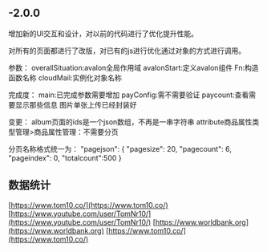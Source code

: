 ## -2.0.0
增加新的UI交互和设计，对以前的代码进行了优化提升性能。

对所有的页面都进行了改版，对已有的js进行优化通过对象的方式进行调用。

参数：
overallSituation:avalon全局作用域
avalonStart:定义avalon组件
Fn:构造函数名称
cloudMail:实例化对象名称

完成度：
main:已完成参数需要增加
payConfig:需不需要验证
paycount:查看需要显示那些信息
图片单张上传已经封装好

变更：
album页面的ids是一个json数组，不再是一串字符串
attribute商品属性类型管理>商品属性管理：不需要分页

分页名称格式统一为：
    "pagejson": {
      "pagesize": 20,
      "pagecount": 6,
      "pageindex": 0,
      "totalcount":500
    }
## 数据统计

[https://www.tom10.co/](https://www.tom10.co/)
[https://www.youtube.com/user/TomNr10/](https://www.youtube.com/user/TomNr10/)
[https://www.worldbank.org](https://www.worldbank.org)
[https://www.tom10.co/](https://www.tom10.co/)
